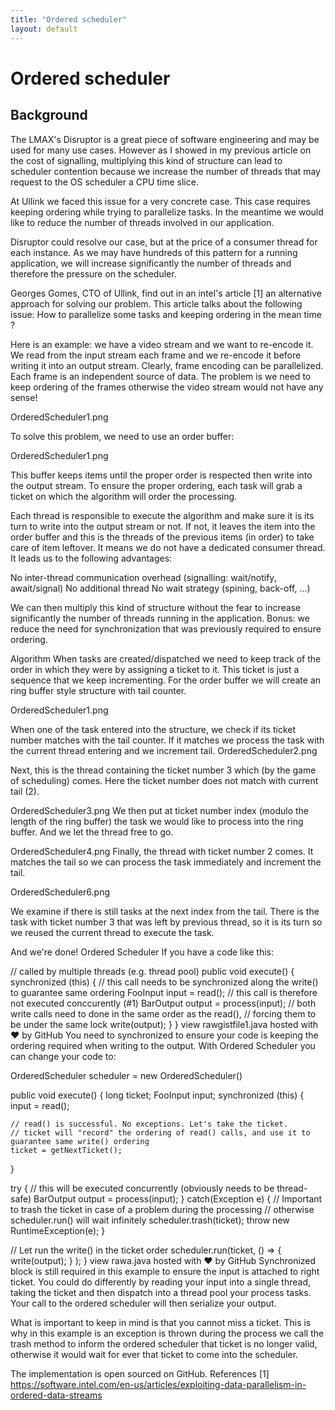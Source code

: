```yaml
---
title: "Ordered scheduler"
layout: default
---
```

# Ordered scheduler
## Background

The LMAX's Disruptor is a great piece of software engineering and may be used for many use cases. However as I showed in my previous article on the cost of signalling, multiplying this kind of structure can lead to scheduler contention because we increase the number of threads that may request to the OS scheduler a CPU time slice.

At Ullink we faced this issue for a very concrete case. This case requires keeping ordering while trying to parallelize tasks. In the meantime we would like to reduce the number of threads involved in our application.

Disruptor could resolve our case, but at the price of a consumer thread for each instance. As we may have hundreds of this pattern for a running application, we will increase significantly the number of threads and therefore the pressure on the scheduler.

Georges Gomes, CTO of Ullink,  find out in an intel's article [1] an alternative approach for solving our problem. This article talks about the following issue: How to parallelize some tasks and keeping ordering in the mean time ?

Here is an example: we have a video stream and we want to re-encode it. We read from the input stream each frame and we re-encode it before writing it into an output stream.
Clearly, frame encoding can be parallelized. Each frame is an independent source of data. The problem is we need to keep ordering of the frames otherwise the video stream would not have any sense!


OrderedScheduler1.png

To solve this problem, we need to use an order buffer:

OrderedScheduler1.png

This buffer keeps items until the proper order is respected then write into the output stream.
To ensure the proper ordering, each task will grab a ticket on which the algorithm will order the processing.

Each thread is responsible to execute the algorithm and make sure it is its turn to write into the output stream or not. If not, it leaves the item into the order buffer and this is the threads of the previous items (in order) to take care of item leftover. It means we do not have a dedicated consumer thread. It leads us to the following advantages:


No inter-thread communication overhead (signalling: wait/notify, await/signal)
No additional thread
No wait strategy (spining, back-off, ...)

We can then multiply this kind of structure without the fear to increase significantly the number of threads running in the application. Bonus: we reduce the need for synchronization that was previously required to ensure ordering.

Algorithm
When tasks are created/dispatched we need to keep track of the order in which they were by assigning a ticket to it. This ticket is just a sequence that we keep incrementing.
For the order buffer we will create an ring buffer style structure with tail counter.

OrderedScheduler1.png


When one of the task entered into the structure, we check if its ticket number matches with the tail counter. If it matches we process the task with the current thread entering and we increment tail.
OrderedScheduler2.png

Next, this is the thread containing the ticket number 3 which (by the game of scheduling) comes. Here the ticket number does not match with current tail (2).

OrderedScheduler3.png
We then put at ticket number index (modulo the length of the ring buffer) the task we would like to process into the ring buffer. And we let the thread free to go.

OrderedScheduler4.png
Finally, the thread with ticket number 2 comes. It matches the tail so we can process the task immediately and increment the tail.


OrderedScheduler6.png

We examine if there is still tasks at the next index from the tail. There is the task with ticket number 3 that was left by previous thread, so it is its turn so we reused the current thread to execute the task.

And we're done!
Ordered Scheduler
If you have a code like this:

// called by multiple threads (e.g. thread pool)
public void execute()
{
  synchronized (this)
  {
    // this call needs to be synchronized along the write() to guarantee same ordering
    FooInput input = read();
    // this call is therefore not executed conccurently (#1)
    BarOutput output = process(input);
    // both write calls need to done in the same order as the read(),
    // forcing them to be under the same lock
    write(output);
  }
}
view rawgistfile1.java hosted with ❤ by GitHub
You need to synchronized to ensure your code is keeping the ordering required when writing to the output.
With Ordered Scheduler you can change your code to:

OrderedScheduler scheduler = new OrderedScheduler()

public void execute()
{
  long ticket;
  FooInput input;
  synchronized (this)
  {
    input = read();

    // read() is successful. No exceptions. Let's take the ticket.
    // ticket will "record" the ordering of read() calls, and use it to guarantee same write() ordering
    ticket = getNextTicket();
  }

  try
  {
    // this will be executed concurrently (obviously needs to be thread-safe)
    BarOutput output = process(input);
  }
  catch(Exception e)
  {
    // Important to trash the ticket in case of a problem during the processing
    // otherwise scheduler.run() will wait infinitely
    scheduler.trash(ticket);
    throw new RuntimeException(e);
  }

  // Let run the write() in the ticket order
  scheduler.run(ticket, () => { write(output); } );
}
view rawa.java hosted with ❤ by GitHub
Synchronized block is still required in this example to ensure the input is attached to right ticket. You could do differently by reading your input into a single thread, taking the ticket and then dispatch into a thread pool your process tasks. Your call to the ordered scheduler will then serialize your output.

What is important to keep in mind is that you cannot miss a ticket. This is why in this example is an exception is thrown during the process we call the trash method to inform the ordered scheduler that ticket is no longer valid, otherwise it would wait for ever that ticket to come into the scheduler.

The implementation is open sourced on GitHub.
References
[1] https://software.intel.com/en-us/articles/exploiting-data-parallelism-in-ordered-data-streams

